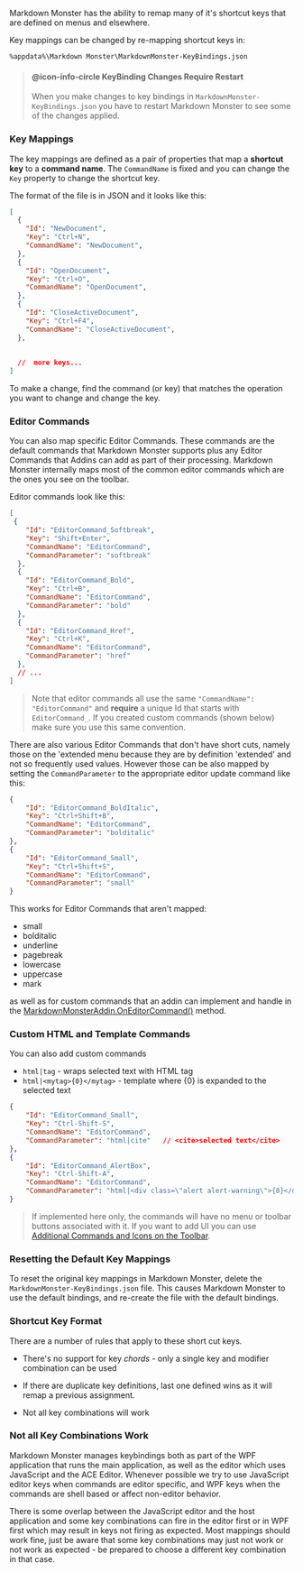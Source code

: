 Markdown Monster has the ability to remap many of it's shortcut keys that are defined on menus and elsewhere.

Key mappings can be changed by re-mapping shortcut keys in:

```dos
%appdata%\Markdown Monster\MarkdownMonster-KeyBindings.json
```

> #### @icon-info-circle KeyBinding Changes Require Restart
> When you make changes to key bindings in `MarkdownMonster-KeyBindings.json` you have to restart Markdown Monster to see some of the changes applied.

### Key Mappings
The key mappings are defined as a pair of properties that map a **shortcut key** to a **command name**. The `CommandName` is fixed and you can change the `Key` property to change the shortcut key.

The format of the file is in JSON and it looks like this:

```json
[
  {
    "Id": "NewDocument",
    "Key": "Ctrl+N",
    "CommandName": "NewDocument",
  },
  {
    "Id": "OpenDocument",
    "Key": "Ctrl+O",
    "CommandName": "OpenDocument",
  },
  {
    "Id": "CloseActiveDocument",
    "Key": "Ctrl+F4",
    "CommandName": "CloseActiveDocument",
  },
 
  
  //  more keys...
]  
```

To make a change, find the command (or key) that matches the operation you want to change and change the key.

### Editor Commands 
You can also map specific Editor Commands. These commands are the default commands that Markdown Monster supports plus any Editor Commands that Addins can add as part of their processing. Markdown Monster internally maps most of the common editor commands which are the ones you see on the toolbar.

Editor commands look like this:

```json
[
 {
    "Id": "EditorCommand_Softbreak",
    "Key": "Shift+Enter",
    "CommandName": "EditorCommand",
    "CommandParameter": "softbreak"
  },
  {
    "Id": "EditorCommand_Bold",
    "Key": "Ctrl+B",
    "CommandName": "EditorCommand",
    "CommandParameter": "bold"
  },
  {
    "Id": "EditorCommand_Href",
    "Key": "Ctrl+K",
    "CommandName": "EditorCommand",
    "CommandParameter": "href"
  },  
  // ... 
]
```

> Note that editor commands all use the same `"CommandName": "EditorCommand"` and **require** a unique Id that starts with `EditorCommand_`. If you created custom commands (shown below) make sure you use this same convention.
  
There are also various Editor Commands that don't have short cuts, namely those on the 'extended menu because they are by definition 'extended' and not so frequently used values. However those can be also mapped by setting the `CommandParameter` to the appropriate editor update command like this:

```json
{
    "Id": "EditorCommand_BoldItalic",
    "Key": "Ctrl+Shift+B",
    "CommandName": "EditorCommand",
    "CommandParameter": "bolditalic"
},
{
    "Id": "EditorCommand_Small",
    "Key": "Ctrl+Shift+S",
    "CommandName": "EditorCommand",
    "CommandParameter": "small"
}
```  

This works for Editor Commands that aren't mapped:

* small
* bolditalic
* underline
* pagebreak
* lowercase
* uppercase
* mark

as well as for custom commands that an addin can implement and handle in the [MarkdownMonsterAddin.OnEditorCommand()](VFPS://Topic/MarkdownMonsterAddin.OnEditorCommand) method.

### Custom HTML and Template Commands
You can also add custom commands

* `html|tag`  - wraps selected text with HTML tag
* `html|<mytag>{0}</mytag>` - template where {0} is expanded to the selected text

```json
{
    "Id": "EditorCommand_Small",
    "Key": "Ctrl-Shift-S",
    "CommandName": "EditorCommand",
    "CommandParameter": "html|cite"   // <cite>selected text</cite>
},
{
    "Id": "EditorCommand_AlertBox",
    "Key": "Ctrl-Shift-A",
    "CommandName": "EditorCommand",
    "CommandParameter": "html|<div class=\"alert alert-warning\">{0}</div>"
}
```

> If implemented here only, the commands will have no menu or toolbar buttons associated with it. If you want to add UI you can use [Additional Commands and Icons on the Toolbar](VFPS://Topic/_5IM10BJPW).

### Resetting the Default Key Mappings
To reset the original key mappings in Markdown Monster, delete the `MarkdownMonster-KeyBindings.json` file. This causes Markdown Monster to use the default bindings, and re-create the file with the default bindings.

### Shortcut Key Format
There are a number of rules that apply to these short cut keys.

* There's no support for key *chords* - only a single key and modifier combination can be used

* If there are duplicate key definitions, last one defined wins as it will remap a previous assignment.

* Not all key combinations will work


### Not all Key Combinations Work
Markdown Monster manages keybindings both as part of the WPF application that runs the main application, as well as the editor which uses JavaScript and the ACE Editor. Whenever possible we try to use JavaScript editor keys when commands are editor specific, and WPF keys when the commands are shell based or affect non-editor behavior.

There is some overlap between the JavaScript editor and the host application and some key combinations can fire in the editor first or in WPF first which may result in keys not firing as expected. Most mappings should work fine, just be aware that some key combinations may just not work or not work as expected - be prepared to choose a different key combination in that case.